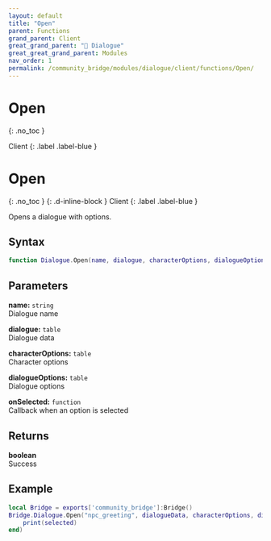 ```yaml
---
layout: default
title: "Open"
parent: Functions
grand_parent: Client
great_grand_parent: "💬 Dialogue"
great_great_grand_parent: Modules
nav_order: 1
permalink: /community_bridge/modules/dialogue/client/functions/Open/
---
```


# Open
{: .no_toc }

Client
{: .label .label-blue }

# Open
{: .no_toc }
{: .d-inline-block }
Client
{: .label .label-blue }

Opens a dialogue with options.

## Syntax

```lua
function Dialogue.Open(name, dialogue, characterOptions, dialogueOptions, onSelected)
```

## Parameters

**name:** `string`  
Dialogue name

**dialogue:** `table`  
Dialogue data

**characterOptions:** `table`  
Character options

**dialogueOptions:** `table`  
Dialogue options

**onSelected:** `function`  
Callback when an option is selected

## Returns

**boolean**  
Success

## Example

```lua
local Bridge = exports['community_bridge']:Bridge()
Bridge.Dialogue.Open("npc_greeting", dialogueData, characterOptions, dialogueOptions, function(selected)
    print(selected)
end)
```
